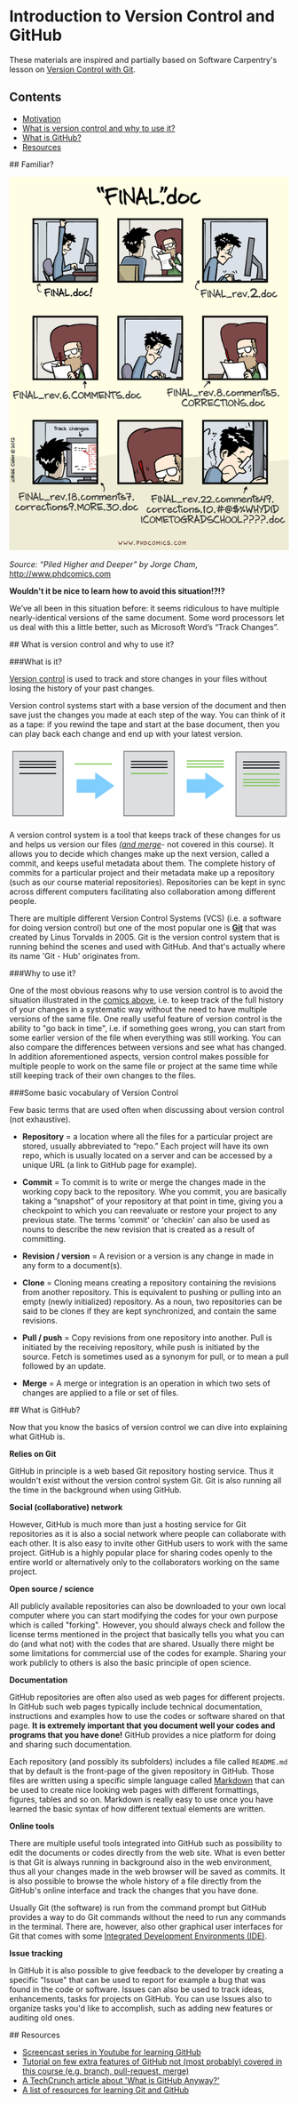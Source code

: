# Introduction to Version Control and GitHub

These materials are inspired and partially based on Software Carpentry's lesson on [Version Control with Git](http://swcarpentry.github.io/git-novice/). 

## Contents

- [Motivation](#motivation)
- [What is version control and why to use it?](#vcs-idea)
- [What is GitHub?](#GitHub)
- [Resources](#resources)

##<a name='motivation'></a> Familiar?  

![Motivation for version control](../img/version_control_motivation_comics.png)

_Source: “Piled Higher and Deeper” by Jorge Cham_, http://www.phdcomics.com 

**Wouldn't it be nice to learn how to avoid this situation!?!?**

We’ve all been in this situation before: it seems ridiculous to have multiple nearly-identical versions of the same document. 
Some word processors let us deal with this a little better, such as Microsoft Word’s “Track Changes”.

##<a name='vcs-idea'></a> What is version control and why to use it?

###What is it?

[Version control](https://en.wikipedia.org/wiki/Version_control) is used to track and store changes in your files without losing the history of your past changes. 

Version control systems start with a base version of the document and then save just the changes you made at each step 
of the way. You can think of it as a tape: if you rewind the tape and start at the base document, then you can play back 
each change and end up with your latest version.

![Illustration of committing changes](../img/play-changes.PNG)

A version control system is a tool that keeps track of these changes for us and helps us version our files 
_([and merge](https://en.wikipedia.org/wiki/Merge_(version_control) )_- not covered in this course). 
It allows you to decide which changes make up the next version, called a commit, and keeps useful metadata about them. 
The complete history of commits for a particular project and their metadata make up a repository (such as our course material repositories). 
Repositories can be kept in sync across different computers facilitating also collaboration among different people.

There are multiple different Version Control Systems (VCS) (i.e. a software for doing version control) but one of the most popular one is **[Git](https://en.wikipedia.org/wiki/Git_(software) )**
that was created by Linus Torvalds in 2005. Git is the version control system that is running behind the scenes and used with GitHub. And that's actually where its
name 'Git - Hub' originates from. 

###Why to use it?

One of the most obvious reasons why to use version control is to avoid the situation illustrated in the [comics above](#motivation), i.e. to keep track of the full 
history of your changes in a systematic way without the need to have multiple versions of the same file. One really useful feature of version control is the 
ability to "go back in time", i.e. if something goes wrong, you can start from some earlier version of the file when everything was still working. You can also compare
the differences between versions and see what has changed. In addition aforementioned aspects, version control makes possible for multiple people to
work on the same file or project at the same time while still keeping track of their own changes to the files. 
 
###Some basic vocabulary of Version Control

Few basic terms that are used often when discussing about version control (not exhaustive).  

 - **Repository** = a location where all the files for a particular project are stored, usually abbreviated to “repo.” 
 Each project will have its own repo, which is usually located on a server and can be accessed by a unique URL (a link to GitHub page for example).
 
 - **Commit** = To commit is to write or merge the changes made in the working copy back to the repository. Whe you commit, you are basically taking a “snapshot”
  of your repository at that point in time, giving you a checkpoint to which you can reevaluate or restore your project to any previous state.
  The terms 'commit' or 'checkin' can also be used as nouns to describe the new revision that is created as a result of committing.
 
 - **Revision / version** = A revision or a version is any change in made in any form to a document(s). 
  
 - **Clone** = Cloning means creating a repository containing the revisions from another repository. This is equivalent to pushing or pulling 
 into an empty (newly initialized) repository. As a noun, two repositories can be said to be clones if they are kept synchronized, and contain the same revisions.
 
 - **Pull / push** = Copy revisions from one repository into another. Pull is initiated by the receiving repository, while push is initiated by the source. 
 Fetch is sometimes used as a synonym for pull, or to mean a pull followed by an update.
 
 - **Merge** = A merge or integration is an operation in which two sets of changes are applied to a file or set of files.

##<a name="GitHub"></a> What is GitHub?

Now that you know the basics of version control we can dive into explaining what GitHub is.

**Relies on Git**

GitHub in principle is a web based Git repository hosting service. Thus it
wouldn't exist without the version control system Git. Git is also running all the time in the background when using GitHub. 

**Social (collaborative) network**

However, GitHub is much more than just a hosting service for Git repositories as it is also a social network
where people can collaborate with each other. It is also easy to invite other GitHub users to work with the same project.
GitHub is a highly popular place for sharing codes openly to the entire world or alternatively 
only to the collaborators working on the same project. 

**Open source / science**

All publicly available repositories can also be downloaded to your own local computer where you can 
start modifying the codes for your own purpose which is called "forking". However, you should always check and follow the license terms mentioned in the 
project that basically tells you what you can do (and what not) with the codes that are shared. Usually there might be some limitations for commercial use of the codes
for example. Sharing your work publicly to others is also the basic principle of open science.

**Documentation**

GitHub repositories are often also used as web pages for different projects. In GitHub such web pages typically include technical documentation, 
instructions and examples how to use the codes or software shared on that page. **It is extremely important that you document well your codes and programs that you
have done!** GitHub provides a nice platform for doing and sharing such documentation.  

Each repository (and possibly its subfolders) includes a file called `README.md` that by default is 
the front-page of the given repository in GitHub. Those files are written using a specific simple language called 
[Markdown](https://daringfireball.net/projects/markdown/) that can be used to create nice looking web pages with different formattings, figures, tables and so on. 
Markdown is really easy to use once you have learned the basic syntax of how different textual elements are written.  
 
**Online tools**
 
There are multiple useful tools integrated into GitHub such as possibility to edit the documents or codes directly from the web site. 
What is even better is that Git is always running in background also in the web environment, thus all your changes made in the web browser 
will be saved as commits. It is also possible to browse the whole history of a file directly from the GitHub's online interface and track the changes that you have done. 

Usually Git (the software) is run from the command prompt but GitHub provides a way to do Git commands 
without the need to run any commands in the terminal. There are, however, also other graphical user interfaces for Git that comes with 
some [Integrated Development Environments (IDE)](https://en.wikipedia.org/wiki/Integrated_development_environment). 
  
**Issue tracking**

In GitHub it is also possible to give feedback to the developer by creating a specific "Issue" that can be used to report for example a bug that was found in the code or software.
Issues can also be used to track ideas, enhancements, tasks for projects on GitHub. You can use Issues also to organize tasks you'd like to accomplish, 
such as adding new features or auditing old ones.

##<a name='resources'></a> Resources

- [Screencast series in Youtube for learning GitHub](https://www.youtube.com/playlist?list=PL4Q4HssKcxYsTuqUUvEHJ8XxOVOHTSmle) 
- [Tutorial on few extra features of GitHub not (most probably) covered in this course (e.g. branch, pull-request, merge)](https://guides.github.com/activities/hello-world/)
- [A TechCrunch article about 'What is GitHub Anyway?'](https://techcrunch.com/2012/07/14/what-exactly-is-github-anyway/)
- [A list of resources for learning Git and GitHub](https://help.github.com/articles/good-resources-for-learning-git-and-github/)
